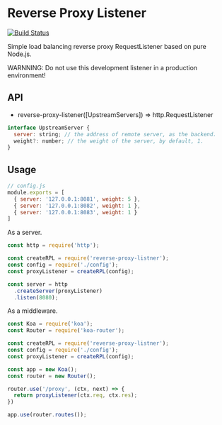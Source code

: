 # Reverse Proxy Listener

[![Build Status](https://travis-ci.org/Claude-Ray/node-reverse-proxy-listener.svg?branch=master)](https://travis-ci.org/Claude-Ray/node-reverse-proxy-listener)

Simple load balancing reverse proxy RequestListener based on pure Node.js.

WARNNING: Do not use this development listener in a production environment!

## API
- reverse-proxy-listener([UpstreamServers]) => http.RequestListener

```js
interface UpstreamServer {
  server: string; // the address of remote server, as the backend.
  weight?: number; // the weight of the server, by default, 1.
}
```

## Usage

```js
// config.js
module.exports = [
  { server: '127.0.0.1:8081', weight: 5 },
  { server: '127.0.0.1:8082', weight: 1 },
  { server: '127.0.0.1:8083', weight: 1 }
]
```

As a server.

```js
const http = require('http');

const createRPL = require('reverse-proxy-listner');
const config = require('./config');
const proxyListener = createRPL(config);

const server = http
  .createServer(proxyListener)
  .listen(8080);
```

As a middleware.

```js
const Koa = require('koa');
const Router = require('koa-router');

const createRPL = require('reverse-proxy-listner');
const config = require('./config');
const proxyListener = createRPL(config);

const app = new Koa();
const router = new Router();

router.use('/proxy', (ctx, next) => {
  return proxyListener(ctx.req, ctx.res);
})

app.use(router.routes());
```

